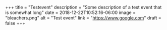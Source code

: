 +++
title = "Testevent"
description = "Some description of a test event that is somewhat long"
date = 2018-12-22T10:52:16-06:00
image = "bleachers.png"
alt = "Test event"
link = "https://www.google.com"
draft = false
+++
